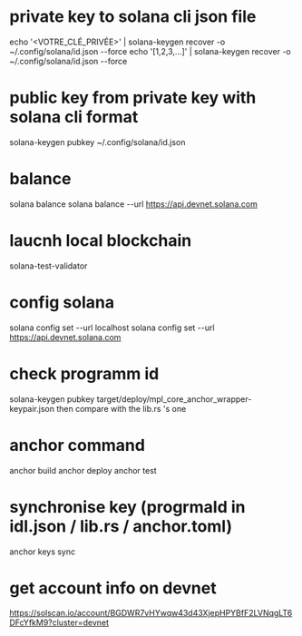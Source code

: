 # private key to solana cli json file
echo '<VOTRE_CLÉ_PRIVÉE>' | solana-keygen recover -o ~/.config/solana/id.json --force
echo '[1,2,3,...]' | solana-keygen recover -o ~/.config/solana/id.json --force

# public key from private key with solana cli format 
solana-keygen pubkey ~/.config/solana/id.json

# balance 
solana balance
solana balance --url https://api.devnet.solana.com

# laucnh local blockchain
solana-test-validator

# config solana
solana config set --url localhost
solana config set --url https://api.devnet.solana.com

# check programm id 
solana-keygen pubkey target/deploy/mpl_core_anchor_wrapper-keypair.json
then compare with the lib.rs 's one


# anchor command
anchor build
anchor deploy
anchor test

# synchronise key (progrmaId in idl.json / lib.rs / anchor.toml)
anchor keys sync


# get account info on devnet 
https://solscan.io/account/BGDWR7vHYwqw43d43XjepHPYBfF2LVNqgLT6DFcYfkM9?cluster=devnet
